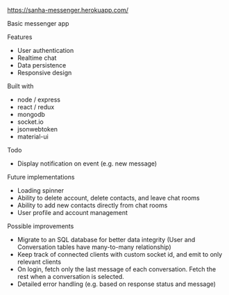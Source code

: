 https://sanha-messenger.herokuapp.com/

Basic messenger app

Features
- User authentication
- Realtime chat
- Data persistence
- Responsive design

Built with
- node / express
- react / redux
- mongodb
- socket.io
- jsonwebtoken
- material-ui

Todo
- Display notification on event (e.g. new message)

Future implementations
- Loading spinner
- Ability to delete account, delete contacts, and leave chat rooms
- Ability to add new contacts directly from chat rooms
- User profile and account management

Possible improvements
- Migrate to an SQL database for better data integrity (User and Conversation tables have many-to-many relationship)
- Keep track of connected clients with custom socket id, and emit to only relevant clients
- On login, fetch only the last message of each conversation. Fetch the rest when a conversation is selected.
- Detailed error handling (e.g. based on response status and message)